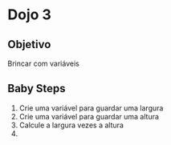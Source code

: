 # Dojo 3

## Objetivo
Brincar com variáveis


## Baby Steps
1. Crie uma variável para guardar uma largura
2. Crie uma variável para guardar uma altura
3. Calcule a largura vezes a altura
4. 
